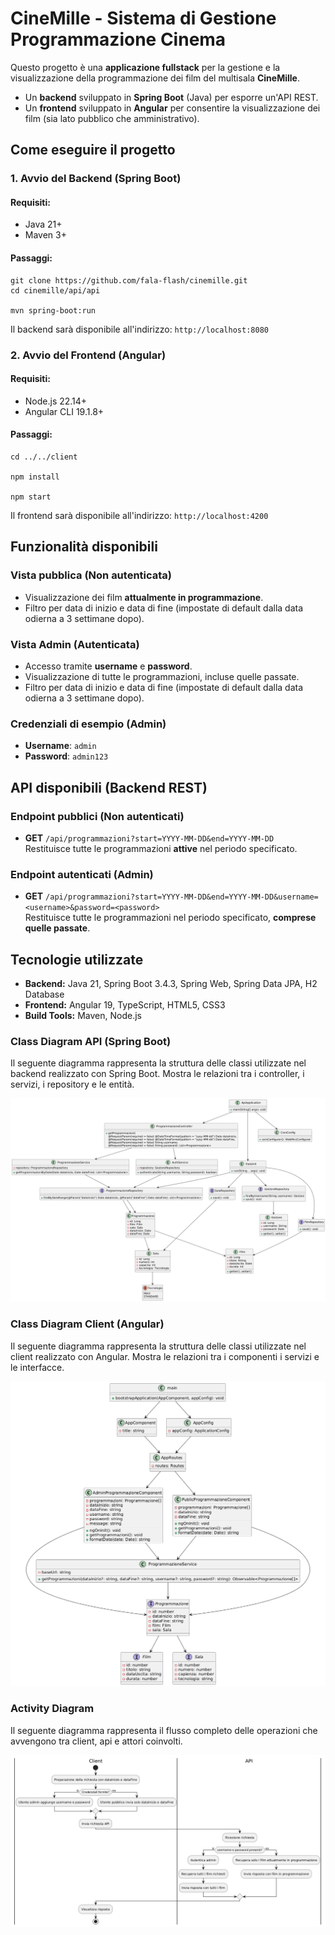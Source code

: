 
CineMille - Sistema di Gestione Programmazione Cinema
========================================================

Questo progetto è una **applicazione fullstack** per la gestione e la visualizzazione della programmazione dei film del multisala **CineMille**.

*   Un **backend** sviluppato in **Spring Boot** (Java) per esporre un'API REST.
*   Un **frontend** sviluppato in **Angular** per consentire la visualizzazione dei film (sia lato pubblico che amministrativo).

Come eseguire il progetto
----------------------------

### 1. Avvio del Backend (Spring Boot)

#### Requisiti:

*   Java 21+
*   Maven 3+

#### Passaggi:

    git clone https://github.com/fala-flash/cinemille.git
    cd cinemille/api/api

    mvn spring-boot:run

Il backend sarà disponibile all'indirizzo: `http://localhost:8080`

### 2. Avvio del Frontend (Angular)

#### Requisiti:

*   Node.js 22.14+
*   Angular CLI 19.1.8+

#### Passaggi:

    cd ../../client

    npm install

    npm start

Il frontend sarà disponibile all'indirizzo: `http://localhost:4200`

Funzionalità disponibili
---------------------------

### Vista pubblica (Non autenticata)

*   Visualizzazione dei film **attualmente in programmazione**.
*   Filtro per data di inizio e data di fine (impostate di default dalla data odierna a 3 settimane dopo).

### Vista Admin (Autenticata)

*   Accesso tramite **username** e **password**.
*   Visualizzazione di tutte le programmazioni, incluse quelle passate.
*   Filtro per data di inizio e data di fine (impostate di default dalla data odierna a 3 settimane dopo).

### Credenziali di esempio (Admin)

*   **Username**: `admin`
*   **Password**: `admin123`

API disponibili (Backend REST)
---------------------------------

### Endpoint pubblici (Non autenticati)
*   **GET** `/api/programmazioni?start=YYYY-MM-DD&end=YYYY-MM-DD`  
    Restituisce tutte le programmazioni **attive** nel periodo specificato.

### Endpoint autenticati (Admin)
*   **GET** `/api/programmazioni?start=YYYY-MM-DD&end=YYYY-MM-DD&username=<username>&password=<password>`  
    Restituisce tutte le programmazioni nel periodo specificato, **comprese quelle passate**.

Tecnologie utilizzate
-------------------------

*   **Backend:** Java 21, Spring Boot 3.4.3, Spring Web, Spring Data JPA, H2 Database
*   **Frontend:** Angular 19, TypeScript, HTML5, CSS3
*   **Build Tools:** Maven, Node.js

### Class Diagram API (Spring Boot)

Il seguente diagramma rappresenta la struttura delle classi  utilizzate nel backend realizzato con Spring Boot. Mostra le relazioni tra i controller, i servizi, i repository e le entità.

![Class Diagram API](class_diagram_api.png)

### Class Diagram Client (Angular)

Il seguente diagramma rappresenta la struttura delle classi  utilizzate nel client realizzato con Angular. Mostra le relazioni tra i componenti i servizi e le interfacce.

![Class Diagram Client](class_diagram_client.png)


### Activity Diagram

Il seguente diagramma rappresenta il flusso completo delle operazioni che avvengono tra client, api e attori coinvolti.

![Activity Diagram](activity_diagram.png)